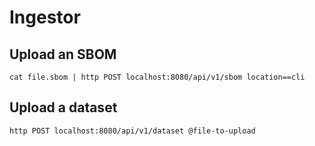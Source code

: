 # Ingestor

## Upload an SBOM

```shell
cat file.sbom | http POST localhost:8080/api/v1/sbom location==cli
```

## Upload a dataset

```shell
http POST localhost:8080/api/v1/dataset @file-to-upload
```
